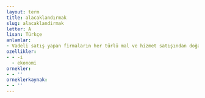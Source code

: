 ```yaml
---
layout: term
title: alacaklandırmak
slug: alacaklandirmak
letter: A
lisan: Türkçe
anlamlar:
- Vadeli satış yapan firmaların her türlü mal ve hizmet satışından doğan haklarını alacaklandırıcı adı verilen finansal kuruluşlara devretmek
ozellikler:
- - -i
  - ekonomi
ornekler:
- - ''
orneklerkaynak:
- - ''
---
```

